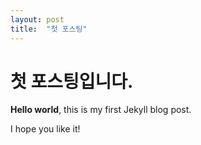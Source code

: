 ```yaml
---
layout: post
title:  "첫 포스팅"
---
```


# 첫 포스팅입니다.

**Hello world**, this is my first Jekyll blog post.

I hope you like it!
